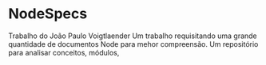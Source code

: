 # NodeSpecs
Trabalho do João Paulo Voigtlaender
Um trabalho requisitando uma grande quantidade de documentos Node para mehor compreensão.
Um repositório para analisar conceitos, módulos,
